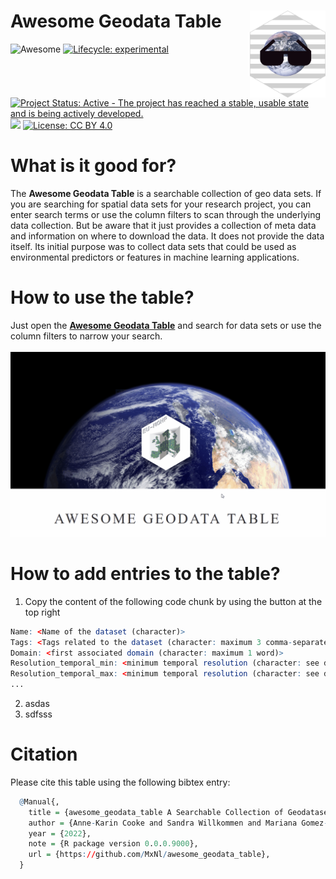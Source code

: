 
<!-- README.md is generated from README.Rmd. Please edit that file -->

# Awesome Geodata Table <img src='man/figures/awesome_geodata_table_logo.png' align="right" height="139"/>

<!-- badges: start -->

![Awesome](https://cdn.rawgit.com/sindresorhus/awesome/d7305f38d29fed78fa85652e3a63e154dd8e8829/media/badge.svg)
[![Lifecycle:
experimental](https://img.shields.io/badge/lifecycle-experimental-orange.svg)](https://lifecycle.r-lib.org/articles/stages.html#experimental)
[![Project Status: Active - The project has reached a stable, usable
state and is being actively
developed.](https://www.repostatus.org/badges/latest/active.svg)](https://www.repostatus.org/#active)
[![](https://img.shields.io/github/last-commit/MxNl/awesome_geodata_table.svg)](https://github.com/MxNl/awesome_geodata_table/commits/main)
[![License: CC BY
4.0](https://img.shields.io/badge/license-CC%20BY%204.0-blue.svg)](https://cran.r-project.org/web/licenses/CC%20BY%204.0)
<!-- badges: end -->

# What is it good for?

The **Awesome Geodata Table** is a searchable collection of geo data
sets. If you are searching for spatial data sets for your research
project, you can enter search terms or use the column filters to scan
through the underlying data collection. But be aware that it just
provides a collection of meta data and information on where to download
the data. It does not provide the data itself. Its initial purpose was
to collect data sets that could be used as environmental predictors or
features in machine learning applications.

# How to use the table?

Just open the [**Awesome Geodata
Table**](https://mxnl.github.io/awesome_geodata_table/) and search for
data sets or use the column filters to narrow your search. <br><br>
![alt text here](man/figures/awesomegeodatatable_howto.gif)

# How to add entries to the table?

1.  Copy the content of the following code chunk by using the button at
    the top right

``` r
Name: <Name of the dataset (character)>
Tags: <Tags related to the dataset (character: maximum 3 comma-separated tags)>
Domain: <first associated domain (character: maximum 1 word)>
Resolution_temporal_min: <minimum temporal resolution (character: see details)>
Resolution_temporal_max: <minimum temporal resolution (character: see details)>
...
```

2.  asdas
3.  sdfsss

# Citation

Please cite this table using the following bibtex entry:

``` r
  @Manual{,
    title = {awesome_geodata_table A Searchable Collection of Geodatasets Maintained by its Community},
    author = {Anne-Karin Cooke and Sandra Willkommen and Mariana Gomez-Ospina and Maximilian Nölscher},
    year = {2022},
    note = {R package version 0.0.0.9000},
    url = {https://github.com/MxNl/awesome_geodata_table},
  }
```
